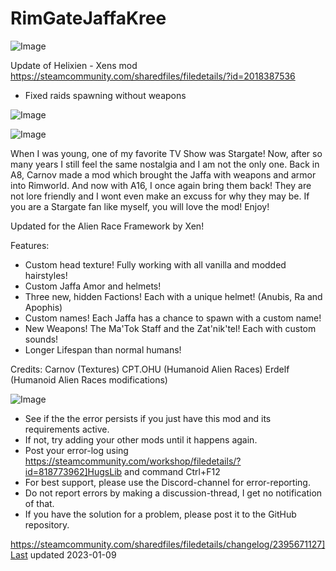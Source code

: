 # RimGateJaffaKree

![Image](https://i.imgur.com/buuPQel.png)

Update of Helixien - Xens mod
https://steamcommunity.com/sharedfiles/filedetails/?id=2018387536

- Fixed raids spawning without weapons

![Image](https://i.imgur.com/pufA0kM.png)

	
![Image](https://i.imgur.com/Z4GOv8H.png)

When I was young, one of my favorite TV Show was Stargate! Now, after so many years I still feel the same nostalgia and I am not the only one. Back in A8, Carnov made a mod which brought the Jaffa with weapons and armor into Rimworld. And now with A16, I once again bring them back! They are not lore friendly and I wont even make an excuss for why they may be. If you are a Stargate fan like myself, you will love the mod! Enjoy! 

Updated for the Alien Race Framework by Xen!
	
Features:
- Custom head texture! Fully working with all vanilla and modded hairstyles! 
- Custom Jaffa Amor and helmets! 
- Three new, hidden Factions! Each with a unique helmet! (Anubis, Ra and Apophis) 
- Custom names! Each Jaffa has a chance to spawn with a custom name! 
- New Weapons! The Ma'Tok Staff and the Zat'nik'tel! Each with custom sounds! 
- Longer Lifespan than normal humans!

Credits: 
Carnov (Textures) 
CPT.OHU (Humanoid Alien Races) 
Erdelf (Humanoid Alien Races modifications)

![Image](https://i.imgur.com/PwoNOj4.png)



-  See if the the error persists if you just have this mod and its requirements active.
-  If not, try adding your other mods until it happens again.
-  Post your error-log using https://steamcommunity.com/workshop/filedetails/?id=818773962]HugsLib and command Ctrl+F12
-  For best support, please use the Discord-channel for error-reporting.
-  Do not report errors by making a discussion-thread, I get no notification of that.
-  If you have the solution for a problem, please post it to the GitHub repository.




https://steamcommunity.com/sharedfiles/filedetails/changelog/2395671127]Last updated 2023-01-09
